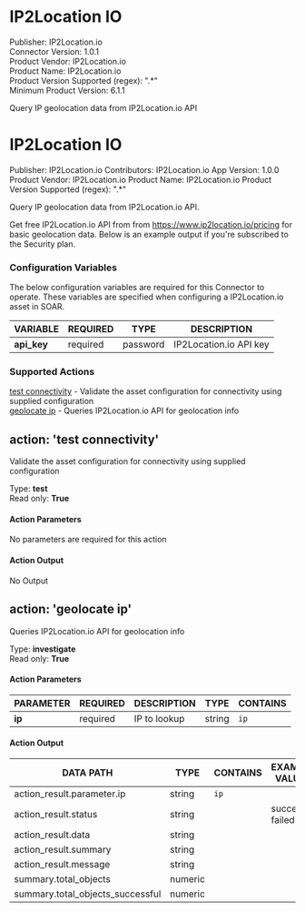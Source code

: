 [comment]: # "Auto-generated SOAR connector documentation"
# IP2Location IO

Publisher: IP2Location.io  
Connector Version: 1.0.1  
Product Vendor: IP2Location.io  
Product Name: IP2Location.io  
Product Version Supported (regex): ".\*"  
Minimum Product Version: 6.1.1  

Query IP geolocation data from IP2Location.io API

# IP2Location IO

Publisher: IP2Location.io
Contributors: IP2Location.io
App Version: 1.0.0
Product Vendor: IP2Location.io
Product Name: IP2Location.io
Product Version Supported (regex): ".*"

Query IP geolocation data from IP2Location.io API.

Get free IP2Location.io API from from https://www.ip2location.io/pricing for basic geolocation data.
Below is an example output if you're subscribed to the Security plan.


### Configuration Variables
The below configuration variables are required for this Connector to operate.  These variables are specified when configuring a IP2Location.io asset in SOAR.

VARIABLE | REQUIRED | TYPE | DESCRIPTION
-------- | -------- | ---- | -----------
**api_key** |  required  | password | IP2Location.io API key

### Supported Actions  
[test connectivity](#action-test-connectivity) - Validate the asset configuration for connectivity using supplied configuration  
[geolocate ip](#action-geolocate-ip) - Queries IP2Location.io API for geolocation info  

## action: 'test connectivity'
Validate the asset configuration for connectivity using supplied configuration

Type: **test**  
Read only: **True**

#### Action Parameters
No parameters are required for this action

#### Action Output
No Output  

## action: 'geolocate ip'
Queries IP2Location.io API for geolocation info

Type: **investigate**  
Read only: **True**

#### Action Parameters
PARAMETER | REQUIRED | DESCRIPTION | TYPE | CONTAINS
--------- | -------- | ----------- | ---- | --------
**ip** |  required  | IP to lookup | string |  `ip` 

#### Action Output
DATA PATH | TYPE | CONTAINS | EXAMPLE VALUES
--------- | ---- | -------- | --------------
action_result.parameter.ip | string |  `ip`  |  
action_result.status | string |  |   success  failed 
action_result.data | string |  |  
action_result.summary | string |  |  
action_result.message | string |  |  
summary.total_objects | numeric |  |  
summary.total_objects_successful | numeric |  |  